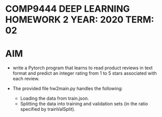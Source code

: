 # COMP9444  DEEP LEARNING   HOMEWORK 2 YEAR: 2020 TERM: 02

# AIM
- write a Pytorch program that learns to read product reviews in text format and predict an integer rating from 1 to 5 stars associated with each review.

- The provided file hw2main.py handles the following:
    - Loading the data from train.json.
    - Splitting the data into training and validation sets (in the ratio specified by trainValSplit).